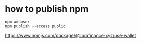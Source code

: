 # how to publish npm 

```
npm adduser
npm publish --access public 
```


https://www.npmjs.com/package/@librafinance-xyz/use-wallet
